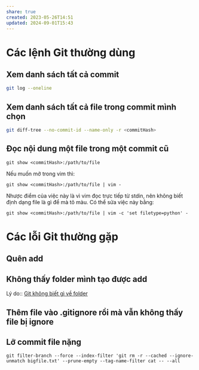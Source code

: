 ```yaml
---
share: true
created: 2023-05-26T14:51
updated: 2024-09-01T15:43
---
```

# Các lệnh Git thường dùng
## Xem danh sách tất cả commit
```bash
git log --oneline
```
## Xem danh sách tất cả file trong commit mình chọn
```bash
git diff-tree --no-commit-id --name-only -r <commitHash>
```

## Đọc nội dung một file trong một commit cũ
```
git show <commitHash>:/path/to/file
```
Nếu muốn mở trong vim thì:
```
git show <commitHash>:/path/to/file | vim -
```
Nhược điểm của việc này là vì vim đọc trực tiếp từ stdin, nên không biết định dạng file là gì để mà tô màu. Có thể sửa việc này bằng:
```
git show <commitHash>:/path/to/file | vim -c 'set filetype=python' -
```


# Các lỗi Git thường gặp 
## Quên add
## Không thấy folder mình tạo được add
Lý do:: [Git không biết gì về folder](./Commit/Git%20kh%C3%B4ng%20bi%E1%BA%BFt%20g%C3%AC%20v%E1%BB%81%20folder.md)
## Thêm file vào  .gitignore rồi mà vẫn không thấy file bị ignore
## Lỡ commit file nặng
```
git filter-branch --force --index-filter 'git rm -r --cached --ignore-unmatch bigfile.txt' --prune-empty --tag-name-filter cat -- --all
```